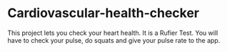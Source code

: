 # Cardiovascular-health-checker
This project lets you check your heart health. It is a Rufier Test. You will have to check your pulse, do squats and give your pulse rate to the app.
